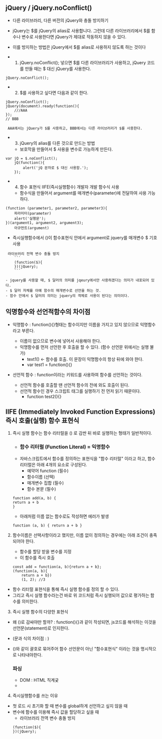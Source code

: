 ## jQuery / jQuery.noConflict() 

- 다른 라이브러리, 다른 버전의 jQuery와 충돌 방지하기
- jQuery는 $를 jQuery의 alias로 사용합니다. 그런데 다른 라이브러리에서 $를 함수나 변수로 사용한다면 jQuery가 제대로 작동하지 않을 수 있다. 
- 이를 방지하는 방법은 jQuery에서 $를 alias로 사용하지 않도록 하는 것이다 

- 1. jQuery.noConflict(); 넣으면 $를 다른 라이브러리가 사용하고, jQuery 코드를 만들 때는 $ 대신 jQuery를 사용한다.
```
jQuery.noConflict();
```
    
- 2. $를 사용하고 싶다면 다음과 같이 한다.
```
jQuery.noConflict();
jQuery(document).ready(function(){
    ///AAA
});
// BBB

 AAA에서는 jQuery가 $를 사용하고, BBB에서는 다른 라이브러리가 $를 사용한다.
```

- 3. jQuery의 alias를 다른 것으로 만드는 방법
    - 보호막을 만들어서 $ 사용을 변수로 가능하게 만든다.
```
var jQ = $.noConflict();
    jQ(function(){
        alert('jQ 문자로 $ 대신 사용함.');
    });
```

- 4. 함수 표현식 IIFE(즉시실행함수) 개발자 개발 함수식 사용 
    - 함수식을 만들어서 argument를 매개변수(parameter)에 전달하여 사용 가능하다.

```
(function (parameter1, parameter2, parameter3){
    파라미터(parameter)
    alert('실행문');
})(argument1, argument2, argument3);
    아규먼트(argument)
```
- 즉시실행함수에서 ()이 함수표현식 안에서 argument로 jquery를 매개변수 $ 기호 사용
```
 라이브러리 전역 변수 충돌 방지
    ```
    (function($){
    })(jQuery);
    ```
```
    - jquery를 사용할 때, $ 달러의 의미를 jqeury에서만 사용하겠다는 의미가 내포되어 있다. 
    - $ 달러 자체를 아예 함수의 매개변수로 선언을 하는 것.
    - 함수 안에서 $ 달러의 의미는 jquery의 객체로 사용이 된다는 의미이다. 


## 익명함수와 선언적함수의 차이점
- 익명함수 : function(){}형태는 함수이지만 이름을 가지고 있지 않으므로 익명함수라고 부른다.
    - 이름이 없으므로 변수에 넣어서 사용해야 한다.
    - 익명함수를 먼저 선언한 후 호출을 할 수 있다. (함수 선언문 위에서는 실행 불가) 
        - text1() <- 함수를 호출. 이 문장이 익명함수의 항상 뒤에 와야 한다.  
        - var test1 = function(){} 


- 선언적 함수 : function이라는 키워드를 사용하여 함수를 선언하는 것이다.
    - 선언적 함수를 호출할 땐 선언적 함수의 전에 와도 호출이 된다. 
    - 선언적 함수인 경우 스크립트 태그를 실행하기 전 먼저 읽기 때문이다. 
        - function test2(){}        



## IIFE (Immediately Invoked Function Expressions) 즉시 호출(실행) 함수 표현식 

1.  즉시 실행 함수는 함수 리터럴을 () 로 감싼 뒤 바로 실행하는 형태가 일반적이다.
    - ### 함수 리터럴 (Function Literal) = 익명함수
    - 자바스크립트에서 함수를 정의하는 표현식을 "함수 리터럴" 이라고 하고, 함수 리터럴은 아래 4개의 요소로 구성된다.
        - 예약어 function (필수)
        - 함수이름 (선택)
        - 매개변수 집합 (필수)
        - 함수 본문 (필수)
    ```
    function add(a, b) {
    return a + b
    }
    ```
    - 아래처럼 이름 없는 함수로도 작성하면 에러가 발생
    ```
    function (a, b) { return a + b } 
    ```

2. 함수이름은 선택사항이라고 했지만, 이름 없이 정의하는 경우에는 아래 조건이 충족되어야 한다.
    - 함수를 할당 받을 변수를 지정
    - 이 함수를 즉시 호출
    ```
    const add = function(a, b){return a + b};
    (function(a, b){
        return a + b})
        (1, 2); //3
    ```
- 함수 리터럴 표현식을 통해 즉시 실행 함수를 정의 할 수 있다.
- 그리고 즉시 실행 함수라는건 바로 위 코드처럼 즉시 실행되어 값으로 평가하는 함수를 의미한다. 

3. 즉시 실행 함수의 다양한 표현식 
- 왜 ()로 감싸야만 할까? : function(){}과 같이 작성되면, js코드를 해석하는 이것을 선언문(statement)로 인지한다. 
- (문과 식의 차이점 : )
- ()와 같이 괄호로 묶어주어 함수 선언문이 아닌 "함수표현식" 이라는 것을 명시적으로 나타내야한다. 


    ### 파싱
    - DOM : HTML 직계궂
    - 

4. 즉시실행함수를 쓰는 이유
- 첫 로드 시 초기화 할 때 변수를 global하게 선언하고 싶지 않을 때
- 변수에 함수를 이용해 즉시 값을 할당하고 싶을 때
    - 라이브러리 전역 변수 충돌 방지
    ```
    (function($){
    })(jQuery);
    ```


